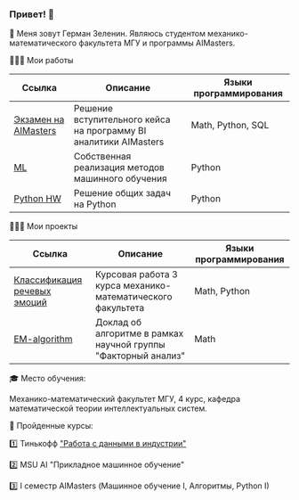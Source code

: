 ### Привет! 👋

🙈 Меня зовут Герман Зеленин. Являюсь студентом механико-математического факультета МГУ и программы AIMasters.

🧑🏻‍💻 Мои работы

| Ссылка  | Описание | Языки программирования |
| ------------- | ------------- | ------------- |
| [Экзамен на AIMasters](https://github.com/zgermion/exam_ai)  | Решение вступительного кейса на программу BI аналитики AIMasters  | Math, Python, SQL  |
| [ML](https://github.com/zgermion/ML)  | Собственная реализация методов машинного обучения  | Python |
| [Python HW](https://github.com/zgermion/python_hw) | Решение общих задач на Python  | Python |

🧑🏻‍💻 Мои проекты

| Ссылка  | Описание | Языки программирования |
| ------------- | ------------- | ------------- |
| [Классификация речевых эмоций](https://github.com/zgermion/course_work_3) | Курсовая работа 3 курса механико-математического факультета | Math, Python |
| [EM-algorithm](https://github.com/zgermion/ML)  | Доклад об алгоритме в рамках научной группы "Факторный анализ" | Math |

🎓 Место обучения:

Механико-математический факультет МГУ, 4 курс, кафедра математической теории интеллектуальных систем. 

📕 Пройденные курсы:

1️⃣ Тинькофф ["Работа с данными в индустрии"](https://drive.google.com/file/d/1lwho-3gy62L2d5LRC5geQxiSGUkfVBx0/view?usp=share_link)

2️⃣ MSU AI "Прикладное машинное обучение"

3️⃣ I семестр AIMasters (Машинное обучение I, Алгоритмы, Python I)
